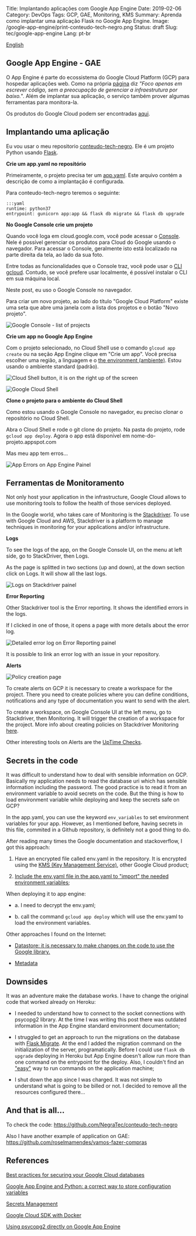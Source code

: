 Title:  Implantando aplicações com Google App Engine
Date: 2019-02-06
Category: DevOps
Tags: GCP, GAE, Monitoring, KMS
Summary: Aprenda como implantar uma aplicação Flask no Google App Engine.
Image: /google-app-engine/print-conteudo-tech-negro.png
Status: draft
Slug: tec/google-app-engine
Lang: pt-br

[English](/tec/google-app-engine-en.html)

## Google App Engine - GAE

O App Engine é parte do ecossistema do Google Cloud Platform (GCP) para hospedar aplicações web. Como na própria [página](https://cloud.google.com/appengine/) diz *"Foco apenas em escrever código, sem a preocupação de gerenciar a infraestrutura por baixo."*. Além de implantar sua aplicação, o serviço também prover algumas ferramentas para monitora-la.

Os produtos do Google Cloud podem ser encontradas [aqui](https://cloud.google.com/products/).

## Implantando uma aplicação

Eu vou usar o meu repositorio [conteudo-tech-negro](https://github.com/NegraTec/conteudo-tech-negro). Ele é um projeto Python usando [Flask](http://flask.pocoo.org/).

**Crie um app.yaml no repositório**

Primeiramente, o projeto precisa ter um  [app.yaml](https://cloud.google.com/appengine/docs/standard/go/config/appref). Este arquivo contém a descrição de como a implantação é configurada.

Para conteudo-tech-negro teremos o seguinte:

	:::yaml
	runtime: python37
	entrypoint: gunicorn app:app && flask db migrate && flask db upgrade

**No Google Console crie um projeto**

Quando você loga em cloud.google.com, você pode acessar o [Console](https://cloud.google.com/cloud-console/). Nele é possível gerenciar os produtos para Cloud do Google usando o navegador. Para acessar o Console, geralmente isto está localizado na parte direita da tela, ao lado da sua foto.

Entre todas as funcionalidades que o Console traz, você pode usar o [CLI gcloud](https://cloud.google.com/sdk/gcloud/). Contudo, se você prefere usar localmente, é possível instalar o CLI em sua máquina local.

Neste post, eu uso o Google Console no navegador.

Para criar um novo projeto, ao lado do título "Google Cloud Platform" existe uma seta que abre uma janela com a lista dos projetos e o botão "Novo projeto".

![Google Console - list of projects](../theme/images/google-app-engine/google-console-new-project.png)

**Crie um app no Google App Engine**

Com o projeto selecionado, no Cloud Shell use o comando `glcoud app create` ou na seção App Engine clique em "Crie um app". Você precisa escolher uma região, a linguagem e o [the environment (ambiente)](https://cloud.google.com/appengine/docs/the-appengine-environments). Estou usando o ambiente standard (padrão).

![Cloud Shell button, it is on the right up of the screen](../theme/images/google-app-engine/google-cloud-shell-button.png)

![Google Cloud Shell](../theme/images/google-app-engine/google-shell.png)

**Clone o projeto para o ambiente do Cloud Shell**

Como estou usando o Google Console no navegador, eu preciso clonar o repositório no Cloud Shell.

Abra o Cloud Shell e rode o git clone do projeto. Na pasta do projeto, rode `gcloud app deploy`. Agora o app está disponível em nome-do-projeto.appspot.com

Mas meu app tem erros...

![App Errors on App Engine Painel](../theme/images/google-app-engine/app-engine-found-errors.png)

## Ferramentas de Monitoramento

Not only host your application in the infrastructure, Google Cloud allows to use monitoring tools to follow the health of those services deployed.

In the Google world, who takes care of Monitoring is the [Stackdriver](https://cloud.google.com/stackdriver/). To use with Google Cloud and AWS, Stackdriver is a platform to manage  techniques in monitoring for your applications and/or infrastructure.

**Logs**

To see the logs of the app, on the Google Console UI, on the menu at left side, go to StackDriver, then Logs.

As the page is splitted in two sections (up and down), at the down section click on Logs. It will show all the last logs.

![Logs on Stackdriver painel](../theme/images/google-app-engine/stackdriver-logs.png)

**Error Reporting**

Other Stackdriver tool is the Error reporting. It shows the identified errors in the logs.

If I clicked in one of those, it opens a page with more details about the error log.

![Detailed error log on Error Reporting painel](../theme/images/google-app-engine/stackdriver-error-reporting-detail.png)

It is possible to link an error log with an issue in your repository.

**Alerts**

![Policy creation page](../theme/images/google-app-engine/stackdriver-policy.png)

To create alerts on GCP it is necessary to create a workspace for the project. There you need to create policies where you can define conditions, notifications and any type of documentation you want to send with the alert.

To create a workspace, on Google Console UI at the left menu, go to Stackdriver, then Monitoring. It will trigger the creation of a workspace for the project. More info about creating policies on Stackdriver Monitoring [here](https://cloud.google.com/monitoring/alerts/ui-conditions-ga).

Other interesting tools on Alerts are the [UpTime Checks](https://cloud.google.com/monitoring/uptime-checks/).

## Secrets in the code

It was difficult to understand how to deal with sensible information on GCP. Basically my application needs to read the database uri which has sensible information including the password. The good practice is to read it from an environment variable to avoid secrets on the code. But the thing is how to load environment variable while deploying and keep the secrets safe on GCP?

In the app.yaml, you can use the keyword `env_variables` to set environment variables for your app. However, as I mentioned before, having secrets in this file, commited in a Github repository, is definitely not a good thing to do.

After reading many times the Google documentation and stackoverflow, I got this approach:

1. Have an encrypted file called env.yaml in the repository. It is encrypted using the [KMS (Key Management Service)](https://cloud.google.com/kms/), other Google Cloud product;

2. [Include the env.yaml file in the app.yaml to "import" the needed environment variables](https://github.com/NegraTec/conteudo-tech-negro/blob/master/app.yaml);

When deploying it to app engine:
 
* a. I need to decrypt the env.yaml;
 
* b. call the command `gcloud app deploy` which will use the env.yaml to load the environment variables.

Other approaches I found on the Internet:

- [Datastore: it is necessary to make changes on the code to use the Google library.](https://stackoverflow.com/questions/22669528/securely-storing-environment-variables-in-gae-with-app-yaml)

- [Metadata](https://medium.com/google-cloud/google-compute-engine-metadata-service-de9d71ea44e0)

## Downsides

It was an adventure make the database works. I have to change the original code that worked already on Heroku: 

* I needed to understand how to connect to the socket connections with psycopg2 library. At the time I was writing this post there was outdated information in the App Engine standard environment documentation;

* I struggled to get an approach to run the migrations on the database with [Flask Migrate](https://flask-migrate.readthedocs.io/en/latest/). At the end I added the migration command on the initialization of the server, programatically. Before I could use `flask db upgrade` deploying in Heroku but App Engine doesn't allow run more than one command on the entrypoint for the deploy. Also, I couldn't find an ["easy"](https://stackoverflow.com/questions/36698070/how-to-use-flask-migrate-with-google-app-engine) way to run commands on the application machine;

* I shut down the app since I was charged. It was not simple to understand what is going to be billed or not. I decided to remove all the resources configured there...

## And that is all...

To check the code: https://github.com/NegraTec/conteudo-tech-negro

Also I have another example of application on GAE: https://github.com/roselmamendes/vamos-fazer-compras

## References

[Best practices for securing your Google Cloud databases](https://cloud.google.com/blog/products/gcp/best-practices-for-securing-your-google-cloud-databases)

[Google App Engine and Python: a correct way to store configuration variables](https://www.andreafortuna.org/programming/google-app-engine-and-python-a-correct-way-to-store-configuration-variables/)

[Secrets Management](https://cloud.google.com/kms/docs/secret-management)

[Google Cloud SDK with Docker](https://hub.docker.com/r/google/cloud-sdk)

[Using psycopg2 directly on Google App Engine](https://stackoverflow.com/questions/51061722/using-psycopg2-directly-on-google-appengine)




